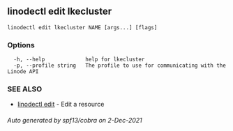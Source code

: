 ## linodectl edit lkecluster



```
linodectl edit lkecluster NAME [args...] [flags]
```

### Options

```
  -h, --help             help for lkecluster
  -p, --profile string   The profile to use for communicating with the Linode API
```

### SEE ALSO

* [linodectl edit](linodectl_edit.md)	 - Edit a resource

###### Auto generated by spf13/cobra on 2-Dec-2021
